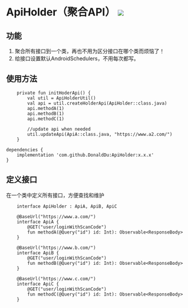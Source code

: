# ApiHolder（聚合API） [![](https://jitpack.io/v/DonaldDu/ApiHolder.svg)](https://jitpack.io/#DonaldDu/ApiHolder)
## 功能
1. 聚合所有接口到一个类，再也不用为区分接口在哪个类而烦恼了！
2. 给接口设置默认AndroidSchedulers，不用每次都写。
## 使用方法
```
    private fun initHoderApi() {
        val util = ApiHolderUtil()
        val api = util.createHolderApi(ApiHolder::class.java)
        api.methodA(1)
        api.methodB(1)
        api.methodC(1)

        //update api when needed
        util.updateApi(ApiA::class.java, "https://www.a2.com/")
    }

```
```
dependencies {
    implementation 'com.github.DonaldDu:ApiHolder:x.x.x'
}
```
## 定义接口
在一个类中定义所有接口，方便查找和维护
```
    interface ApiHolder : ApiA, ApiB, ApiC

    @BaseUrl("https://www.a.com/")
    interface ApiA {
        @GET("user/loginWithScanCode")
        fun methodA(@Query("id") id: Int): Observable<ResponseBody>
    }

    @BaseUrl("https://www.b.com/")
    interface ApiB {
        @GET("user/loginWithScanCode")
        fun methodB(@Query("id") id: Int): Observable<ResponseBody>
    }

    @BaseUrl("https://www.c.com/")
    interface ApiC {
        @GET("user/loginWithScanCode")
        fun methodC(@Query("id") id: Int): Observable<ResponseBody>
    }
```
